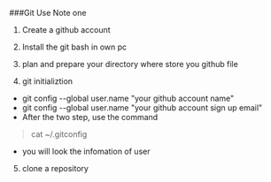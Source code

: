 ###Git Use Note one

1. Create a github account

2. Install the git bash in own pc

3. plan and prepare your directory where store you github file

4. git initializtion
 * git config --global user.name "your github account name"
 * git config --global user.name "your github account sign up email"
 * After the two step, use the command 
> cat ~/.gitconfig
 * you will look the infomation of user

5. clone a repository